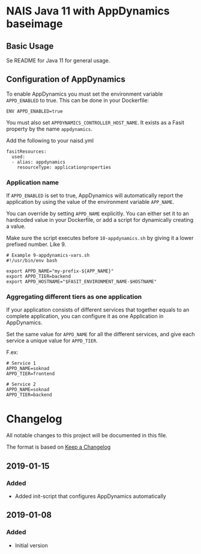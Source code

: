 NAIS Java 11 with AppDynamics baseimage
=======================================

Basic Usage
---------------------

Se README for Java 11 for general usage.

## Configuration of AppDynamics

To enable AppDynamics you must set the environment variable `APPD_ENABLED` to
true. This can be done in your Dockerfile:

```
ENV APPD_ENABLED=true
```

You must also set `APPDYNAMICS_CONTROLLER_HOST_NAME`. It exists as
a Fasit property by the name `appdynamics`.

Add the following to your naisd.yml

```
fasitResources:
  used:
  - alias: appdynamics
    resourceType: applicationproperties
```

### Application name

If `APPD_ENABLED` is set to true, AppDynamics will automatically report the
application by using the value of the environment variable `APP_NAME`.

You can override by setting `APPD_NAME` explicitly. You can either set it to an
hardcoded value in your Dockerfile, or add a script for dynamically creating
a value.

Make sure the script executes before `10-appdynamics.sh` by giving it a lower
prefixed number. Like 9.

```
# Example 9-appdynamics-vars.sh
#!/usr/bin/env bash

export APPD_NAME="my-prefix-${APP_NAME}"
export APPD_TIER=backend
export APPD_HOSTNAME="$FASIT_ENVIRONMENT_NAME-$HOSTNAME"
```

### Aggregating different tiers as one application

If your application consists of different services that together equals to an
complete application, you can configure it as one Application in AppDynamics.

Set the same value for `APPD_NAME` for all the different services, and give each
service a unique value for `APPD_TIER`.

F.ex:
```
# Service 1
APPD_NAME=soknad
APPD_TIER=frontend

# Service 2
APPD_NAME=soknad
APPD_TIER=backend
```

# Changelog
All notable changes to this project will be documented in this file.

The format is based on [Keep a Changelog](http://keepachangelog.com/en/1.0.0/)

## 2019-01-15

### Added
- Added init-script that configures AppDynamics automatically

## 2019-01-08

### Added
- Initial version
